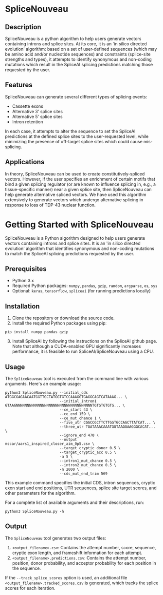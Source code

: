# SpliceNouveau

## Description

SpliceNouveau is a python algorithm to help users generate vectors containing introns and splice sites. At its core, it is an 'in silico directed evolution' algorithm: based on a set of user-defined sequences (which may be amino acid and/or nucleotide sequences) and constraints (splice-site strengths and types), it attempts to identify synonymous and non-coding mutations which result in the SpliceAI splicing predictions matching those requested by the user.

## Features

SpliceNouveau can generate several different types of splicing events:
- Cassette exons
- Alternative 3' splice sites
- Alternative 5' splice sites
- Intron retention

In each case, it attempts to alter the sequence to set the SpliceAI predictions at the defined splice sites to the user-requested level, while minimizing the presence of off-target splice sites which could cause mis-splicing.

## Applications

In theory, SpliceNouveau can be used to create constitutively-spliced vectors. However, if the user specifies an enrichment of certain motifs that bind a given splicing regulator (or are known to influence splicing in, e.g., a tissue-specific manner) near a given splice site, then SpliceNouveau can help generate alternative spliced vectors. We have used this algorithm extensively to generate vectors which undergo alternative splicing in response to loss of TDP-43 nuclear function.

# Getting Started with SpliceNouveau

SpliceNouveau is a Python algorithm designed to help users generate vectors containing introns and splice sites. It is an 'in silico directed evolution' algorithm that identifies synonymous and non-coding mutations to match the SpliceAI splicing predictions requested by the user.

## Prerequisites

- Python 3.x
- Required Python packages: `numpy`, `pandas`, `gzip`, `random`, `argparse`, `os`, `sys`
- Optional: `keras`, `tensorflow`, `spliceai` (for running predictions locally)

## Installation

1. Clone the repository or download the source code.
2. Install the required Python packages using pip:

```
pip install numpy pandas gzip
```

3. Install SpliceAI by following the instructions on the SpliceAI github page. Note that although a CUDA-enabled GPU significantly increases performance, it is feasible to run SpliceAI/SpliceNouveau using a CPU. 

## Usage

The `SpliceNouveau` tool is executed from the command line with various arguments. Here's an example usage:

```
python3 SpliceNouveau.py --initial_cds ATGGCGAGAACAATGGTTGCTATGGTGTCCAAAGGTGAGGCAGTCATAAAG... \
                         --initial_intron1 GTAAGNNNNNNNNNNNNNNNNNNNNNNNNNNNNNNNNNNNTGTGTGTGTG... \
                         --ce_start 43 \
                         --ce_end 159 \
                         --ce_mut_chance 1 \
                         --five_utr CGGCCGCTTCTTGGTGCCAGCTTATCAT... \
                         --three_utr TGATAAACAAATGGTAAGGAAGGGCACAT... \
                         --ignore_end 470 \
                         --output mscar/aars1_inspired_closer_aim_0p5.csv \
                         --target_cryptic_donor 0.5 \
                         --target_cryptic_acc 0.5 \
                         -a 5 \
                         --intron1_mut_chance 0.5 \
                         --intron2_mut_chance 0.5 \
                         -n 2000 \
                         --cds_mut_end_trim 569
```

This example command specifies the initial CDS, intron sequences, cryptic exon start and end positions, UTR sequences, splice site target scores, and other parameters for the algorithm.

For a complete list of available arguments and their descriptions, run:

```
python3 SpliceNouveau.py -h
```

## Output

The `SpliceNouveau` tool generates two output files:

1. `<output_filename>.csv`: Contains the attempt number, score, sequence, cryptic exon length, and frameshift information for each attempt.
2. `<output_filename>.predictions.csv`: Contains the attempt number, position, donor probability, and acceptor probability for each position in the sequence.

If the `--track_splice_scores` option is used, an additional file `<output_filename>.tracked_scores.csv` is generated, which tracks the splice scores for each iteration.
